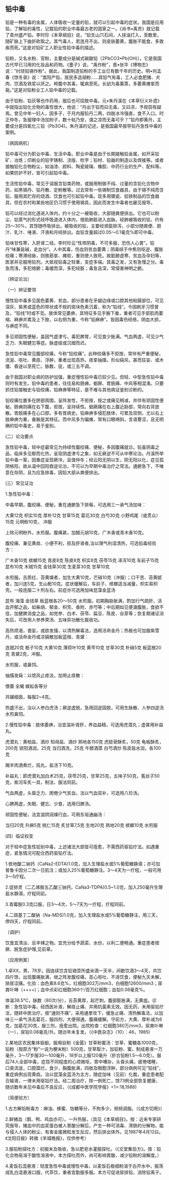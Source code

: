 ## 铅中毒

铅是一种有毒的金属，人体吸收一定量的铅，就可以引起中毒的症状。我国是应用铅，了解铅的毒性，记载铅的职业中毒最古老的国家之一。《尚书•禹贡》就记载了青州盛产铅。李时珍《本草纲目》说，“铅生山穴石间，人挟油灯入，至数里，随矿脉上下曲折砍取之。其气毒人，若连月不出，则皮肤萎黄，腹胀不能食，多致疾而死。”这是对铅矿工人职业性铅中毒的描述。

铅粉，又名水粉、官粉，主要成分是碱式碳酸铅〔2PbCO3•Pb(OH)〕。它是我国古代早已习用的化妆品和药物。《墨子》说，"禹作粉”，晋•张华《博物志》说：“纣烧铅锡作粉”。据此，我国制造铅粉的手工业已有数千年的历史。明•何孟春《馀冬录》说：“嵩阳产铅，居民多造胡粉……其铅气有毒，工人必食肥猪、犬肉、饮酒及铁浆以厌之。枵腹中其毒，辄病至死。长幼为毒薰蒸，多萎黄瘫挛而毙。”这是对铅粉业工人铅中毒的记载。

由于铅粉、铅灰等也作药用，服后也可招致中毒。元•朱丹溪在《本草衍义补遗》中就指出铅化合物的毒性很大，他说：“丹出于铅而曰无毒，又曰凉，予观窃有疑焉。曾见中年一妇人，因多子，于月内服铅丹二两，四肢冰冷强直，食不入口。时正仲冬，急服理中汤加附子，数十帖乃安，谓之凉而无毒可乎？”铅丹即黄丹，主要成分是四氧化三铅（Pb3O4)。朱丹溪的记述，是我国最早报导铅丹急性中毒的案例。

〔病因病机〕

铅中毒可分为职业中毒、生活中毒。职业中毒是由于长期接触铅金属，如开采铅矿、冶炼；印刷业的铅字铸制、浇版、检字；铅材、铅器的制造以及焊接等。或者接触铅化合物粉尘，如油漆、颜料、陶瓷玻璃、橡胶、中药行业的生产、配枓等。如果防护不好，皆可引起铅中毒。

生活性铅中毒，常见于误服含铅类药物，或服用制做不纯、过量的含铅化合物中药，如黑锡丹、铅丹散、定粉散等。过去常有一些锡制饮食器具，由于锡不纯而含铅，服用其贮存的烧酒、饮食也可引起铅中毒。现多用瑭瓷、铝铁制品的饮食器具，但在农村和某些地区仍习惯于使用锡具，因此而发生中毒者也屡见报导。

铅可以经过消化道进入体内，约十分之一被吸收，大部随粪便排出。它也可以粉尘、铅蒸气的形式经呼吸道进入体内，借助肺脏进入血脉。经肺被吸收的铅，约有25〜30%，其馀随呼吸排出。被吸收的铅，主要经肾脏排泻，小部分随粪便、胆汁、乳汁、唾液、汗液和月经排出。血铅含量超过0.05〜0.1毫克%即可中毒。

铅味甘性寒，入肝肾二经。李时珍云“性带阴毒，不可多服，恐伤人心胃”。铅丹“味兼盐碱，走血分”。人中其毒，伤血则贫血萎黄；阴毒结于中焦则呕逆、腹胀绞痛；寒滞经脉，则致筋挛、瘫软，重则使人致死。故脏腑虚寒、贫血及孕妇等，医家并忌服用铅剂。大抵视铅毒之轻重，变症多端。其毒之发，又有急慢之分。毒急而浅，多犯络腑；毒缓而深，多犯经脏；毒急且深，常侵害神明之腑。

〔辨证论治〕

（一）辨证要领

慢性铅中毒多见面色萎黄、贫血，部分患者在牙龈边缘或口腔其他粘膜部位，可见深灰、紫黑或蓝色的带状或不规的斑块色素沉着，称为“铅线”。今因刷牙习惯普及，“铅线”时或不觅。肢体常见萎痹，其特征多见手腕下垂，重者可见手部肌肉萎缩、麻痹并累及上下肢，以右侧为重，今称“铅麻痹”。皆因毒伤经络，阴血大损，与痹症不同。

多见顽固性便秘，盖因气虚津亏。毒犯脾胃，可见食少胀满。气血两虚，可见少气乏力、失眠健忘等症。脉虚级或沉细而迟。

急性铅中毒常见腹部绞痛，今称“铅绞痛”。此种绞痛多不拒按，常伴有严重便秘，流涎、呕吐、黄疸、浮肿，重者出现高热，痉挛抽搐，形似痫风，甚而狂妄、或木僵、昏迷以至死亡。脉数、促，或三五不调。

由于我国对职业病的防护加强，重症慢性铅中毒已较少见。但轻、中型急性铅中毒则时有发生。铅中毒的患者，往往易和肠痈，蛔厥、胃脘痛、中风等相混淆。只要抓住铅接触史与铅绞痛，铅麻痹等特征，是不难与其他病证鉴别诊断的。

铅绞痛位置多在脐部周围，呈阵发性，不拒按，按之或痛见稍减，并伴有顽固性便秘。肠痈则痛在右下腹，拒按，呈持续性。蛔厥痛在右上腹近胁部，常向右背放散。胃脘痛多在心口部，多有胃病史。铅麻痹多侵犯肢体，可累及双侧，尤以右上肢麻痹为重，垂腕是其特征。而中风多为偏瘫，常有口眼㖞斜，言语謇涩，且无明确的铅中毒史，易于鉴别。

​(二）论治要点

急性铅中毒，轻中症最常见为持续性腹绞痛、便秘，多因腹痛就诊。铅虽阴毒之品，临床多见郁而化热，呈现阴虚津亏之象，如无厥逆不可从中寒论治。丹溪所举铅中毒一案，因重症呈现厥冷，且值仲冬；经云阳无阴以生，阴无阳以化，症见孤阴格阳，故从温中回阳救逆论治，不可以为早期中毒治疗之常法。通腑急下，不唯意在存阴，且为应急排毒，因铅大部从粪便排出。

 (三）常见证治

1.急性铅中毒：

中毒早期，腹绞痛、便秘，重在通腑急下排莓，可选用三一承气汤加味：

大黄12克    枳实10克      厚朴12克     甘草15克    葛花30克  白芍30克    小野鸡尾（或贯众）15克      元明粉10克，    冲服

上除元明粉外，水煎服。腹痛甚，加醋元胡10克、广木香或青木香10克。

腹绞痛、兼见黄疸、小便不利，损及肝肾者,治以理气利湿清热，可选铅毒经验方：

广木香10克     槟榔15克   青皮8克   陈皮8克    枳实8克  茯苓15克   泽泻10克      车前子15克     昆布10克     木贼15克    金钱草30克    生麦芽30克     甘草10克

水煎服。舌质红、苔黄燥者，加生大黄10克，芒硝10克（冲服）；口干苦、苔黄腻者，加川连5克，生山栀10克。症状缓解后，车前子、槟榔适当减量，枳实易枳壳。一般连服二十剂左右。前症亦可选用加味昆藻金蓝汤

昆布     海藻     金钱草     板蓝根各20〜50克
水煎服。初期胸胁胀满，酌加行气疏肝、活血开郁之品，如柴胡、郁金、枳壳、香附、赤芍等；中后期如见便溏腹胀，食欲不佳，加健脾消食之品，如党参、白术、茯苓、扁豆、陈皮、谷芽等；恢复期诸证消失后，可改用人参养荣汤、五味异功散化裁收功。

高热烦渴，谵妄，或欲发搐，以清热解毒法，选用活命金丹；热极也可加服紫雪丹，或活命金丹或凉膈散加板蓝根、青黛：

连翘20克    栀子10克    大黄10克     薄荷叶10克     黄芩10克  甘草30克     朴硝5克     板蓝根20克    青黛2克，冲服。

水煎服，或鼻饲。

抽搐发痫：以熄风止痉法，加用止痉散：

偎蚕    全蝎     蜈蚣各等分

共碾细面，每服2~4克。

热盛汗出，治以人参白虎汤；厥逆虚脱，急用回逆固脱，可用生脉散、人参四逆汤水煎鼻饲。

2.慢性铅中毒：肢体萎痹，治宜滋补肾肝，养血益精，可选用虎潜丸；虚甚用补益丸。

虎潜丸：黄柏盐、酒炒      知母盐、酒炒     熟地各150克     虎胫骨酥炙，50克       龟板酥炙，200克      锁阳酒润，25克     当归酒洗，25克    牛膝酒蒸    白芍酒炒    陈皮盐水润，各100克

羯羊肉酒煮烂，捣丸，盐汤下10克。

补益丸：即虎潜丸加白术25克，茯苓25克，甘草25克，五味子50克，菟丝子50克，紫河车炙一具，制法、服法同前。

气血两虚，头昏乏力、困倦少气贫血，法以气血双补，可选用八珍汤。

心脾两虚，失眠、健忘、少食，选用归脾汤。

顽固性便秘，法宜滋阴润燥行血，可用东垣通幽汤：

当归20克   升麻5克    桃仁15克    炙甘草7,5克      生地20克  熟地20克      槟榔10克    水煎服

 (四）临证权变

对于轻中症急性铅别中毒，上述诸法大部皆可痊愈，不需西药驱铅疗法。如遇重症，紧急情况可配合西药驱铅疗法。

1.依地酸二钠钙（CaNa2-EDTA)1.0克，加入生理盐水或5%葡萄糖静滴；亦可加普鲁卡因分二次一日肌注；或加入25%葡萄糖静注。3〜4天为一疗程，一般可用3〜5疗程。

2.促排灵（二乙烯胺五乙酸三钠钙，CaNa3-TDPA)0.5~1.0克，加入250毫升生理盐水静滴，疗程同前。

3.青霉胺0.3克口服，日3〜4次，5〜7天为一疗程，疗程同前。

4.二巯基丁二酸钠（Na-MDS)1.0克，加入生理盐水或5%葡萄糖静注，用三天，停四天，疗程同前。

〔调护〕

饮食宜清淡、忌辛辣之物。宜充分给予蔬菜、水份，以利二便畅通。重症患者按厥、脱急症护理,见前章。

〔应用例案〕

1.卓XX，男，76岁。因连续饮含铅锡壶所盛米酒一天半，间歇饮酒3〜4天，共饮四斤馀，出现腹痛胀满，继之阵发腹绞痛，恶心呕吐、不进饮食，便秘九天未解，排尿涩痛。化验：血色素8.6克%，红细胞302万/mm3，白细胞12600/mm3；尿粪卟啉（++++)；血中点彩红细胞360个/百万红细胞；血铅0.08毫克%。

体温38.5℃，脉数（80次/分），舌苔黄厚，起芒刺，腹部膨胀满，无黄疽。诊断：急性铅中毒。经西医补液，解痉止痛、并用抗菌素无效。因无药，未用驱铅疗法，随转中医治疗。按“通则不痛”，采用通里攻下，缓急止痛、清热解毒法，以加味三一承气汤去葛花，服四剂，大便得通，腹痛缓解。守前方，大黄、厚朴减为6克，加葛花30克，服三剂，痊愈出院。出院检查：红细胞380万/mm3，尿粪卟啉（一），尿铅0.08毫克/升。随访年未复发。（《中医杂志》〈10〉：46，1985)

2.某地区农民集体驱蛔，服用自制《金匮》甘草粉蜜汤：甘草、蜜糖各1000克，铅粉（按原方“粉”一说为粳米粉）500克，甘草取汁，加铅粉、蜜，制成悬液一万毫升，3〜17岁服30〜100毫升，18岁以上服120毫升（折合铅粉1.5〜6.0克）。服后74人全部中毒，症现不同程度的心烦微呕，胃中嘈杂，头昏头痛，疲倦嗜睡，口臭流涎，口腔糜烂，食少，胸腹胀满，四肢及眼胞浮肿，部分病例可见“铅线”，重症病例出现黄疸。治以昆藻金蓝汤为主方，随症加味（见前）化裁，重症患者配合输液，一律未用驱铅疗法。经二周治疗，除一例死亡，馀73例全部恢复健康，随访数年未见中毒后不良反应，（《成都中医学院学报》<1>:18,1986)

〔简便验方〕

1.古方解铅粉毒方：麻油、蜂蜜、饴糖等分，不拘多少，频频调服。（《成方切用》）

2.鲜猪血（鹅、鸭、鸡血亦可）。一升热服，（具见《本草纲目》。按：近来专家研究报导，猪血中的血浆蛋白被人胃酸分解后，产生一种可消毒、滑肠的分解物，能与侵人人体的粉尘、有害金属微粒发生反应，然后排出体外。见1987年4月12曰。《沈阳日报》转摘《羊城晚报》，仅供参考）

3.服铅粉探吐方：初服未及吸收，急以肥皂水灌服探吐。（《文堂集验方》。按：铅化合物易溶于酸性溶液中，本方探吐而外，尚可影响胃酸，减少铅粉的溶解度。）

4.麦饭石混悬液：轻度急性中毒或慢性中毒，以麦饭石极细粉溶于白开水中，振荡成乳白混悬液口服，代茶饮，重者宜勤服多服。本方可促进尿排铅，消除铅离子。
